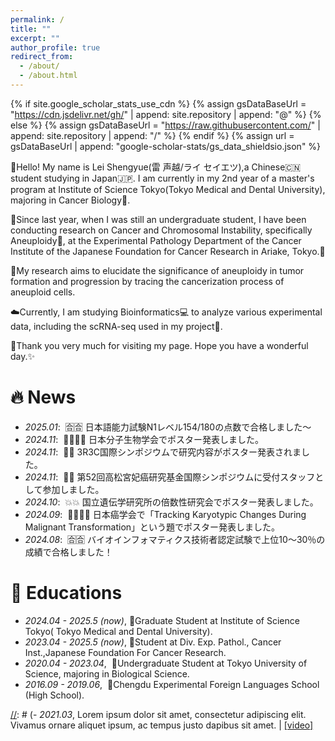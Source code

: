 ```yaml
---
permalink: /
title: ""
excerpt: ""
author_profile: true
redirect_from: 
  - /about/
  - /about.html
---
```


{% if site.google_scholar_stats_use_cdn %}
{% assign gsDataBaseUrl = "https://cdn.jsdelivr.net/gh/" | append: site.repository | append: "@" %}
{% else %}
{% assign gsDataBaseUrl = "https://raw.githubusercontent.com/" | append: site.repository | append: "/" %}
{% endif %}
{% assign url = gsDataBaseUrl | append: "google-scholar-stats/gs_data_shieldsio.json" %}

<span class='anchor' id='about-me'></span>

👋Hello! My name is Lei Shengyue(雷 声越/ライ セイエツ),a Chinese🇨🇳 student studying in Japan🇯🇵.
I am currently in my 2nd year of a master's program at Institute of Science Tokyo(Tokyo Medical and Dental University), majoring in Cancer Biology🧫. 

📅Since last year, when I was still an undergraduate student, I have been conducting research on Cancer and Chromosomal Instability, specifically Aneuploidy🧬, at the Experimental Pathology Department of the Cancer Institute of the Japanese Foundation for Cancer Research in Ariake, Tokyo.📍

🎯My research aims to elucidate the significance of aneuploidy in tumor formation and progression by tracing the cancerization process of aneuploid cells. 

☁️Currently, I am studying Bioinformatics💻 to analyze various experimental data, including the scRNA-seq used in my project📝.

💖Thank you very much for visiting my page. Hope you have a wonderful day.✨

# 🔥 News
- *2025.01*: &nbsp;🈴🈴 日本語能力試験N1レベル154/180の点数で合格しました〜
- *2024.11*: &nbsp;🧑‍🎓🧑‍🎓 日本分子生物学会でポスター発表しました。
- *2024.11*: &nbsp;👀👀 3R3C国際シンポジウムで研究内容がポスター発表されました。
- *2024.11*: &nbsp;💁💁 第52回高松宮妃癌研究基金国際シンポジウムに受付スタッフとして参加しました。
- *2024.10*: &nbsp;💥💥 国立遺伝学研究所の倍数性研究会でポスター発表しました。
- *2024.09*: &nbsp;🧑‍🎓🧑‍🎓 日本癌学会で「Tracking Karyotypic Changes During Malignant Transformation」という題でポスター発表しました。
- *2024.08*: &nbsp;🈴🈴 バイオインフォマティクス技術者認定試験で上位10〜30％の成績で合格しました！

[//]: # (# 📝 Publications )

[//]: # ()
[//]: # (<div class='paper-box'><div class='paper-box-image'><div><div class="badge">CVPR 2016</div><img src='images/500x300.png' alt="sym" width="100%"></div></div>)

[//]: # (<div class='paper-box-text' markdown="1">)

[//]: # ()
[//]: # ([Deep Residual Learning for Image Recognition]&#40;https://openaccess.thecvf.com/content_cvpr_2016/papers/He_Deep_Residual_Learning_CVPR_2016_paper.pdf&#41;)

[//]: # ()
[//]: # (**Kaiming He**, Xiangyu Zhang, Shaoqing Ren, Jian Sun)

[//]: # ()
[//]: # ([**Project**]&#40;https://scholar.google.com/citations?view_op=view_citation&hl=zh-CN&user=DhtAFkwAAAAJ&citation_for_view=DhtAFkwAAAAJ:ALROH1vI_8AC&#41; <strong><span class='show_paper_citations' data='DhtAFkwAAAAJ:ALROH1vI_8AC'></span></strong>)

[//]: # (- Lorem ipsum dolor sit amet, consectetur adipiscing elit. Vivamus ornare aliquet ipsum, ac tempus justo dapibus sit amet. )

[//]: # (</div>)

[//]: # (</div>)

[//]: # ()
[//]: # (- [Lorem ipsum dolor sit amet, consectetur adipiscing elit. Vivamus ornare aliquet ipsum, ac tempus justo dapibus sit amet]&#40;https://github.com&#41;, A, B, C, **CVPR 2020**)


# 📖 Educations
- *2024.04 - 2025.5 (now)*, 🥼Graduate Student at Institute of Science Tokyo( Tokyo Medical and Dental University).
- *2023.04 - 2025.5 (now)*, 🧬Student at Div. Exp. Pathol., Cancer Inst.,Japanese Foundation For Cancer Research.
- *2020.04 - 2023.04*, &nbsp;🧪Undergraduate Student at Tokyo University of Science, majoring in Biological Science.
- *2016.09 - 2019.06*, &nbsp;🐼Chengdu Experimental Foreign Languages School (High School).


[//]: # (💬 Invited Talks)
[//]: # (- *2021.06*, Lorem ipsum dolor sit amet, consectetur adipiscing elit. Vivamus ornare aliquet ipsum, ac tempus justo dapibus sit amet.)
[//]: # (- *2021.03*, Lorem ipsum dolor sit amet, consectetur adipiscing elit. Vivamus ornare aliquet ipsum, ac tempus justo dapibus sit amet.  \| [\[video\]](https://github.com/)

[//]: # (# 💻 Internships)

[//]: # (- *2019.05 - 2020.02*, [Lorem]&#40;https://github.com/&#41;, China.)
